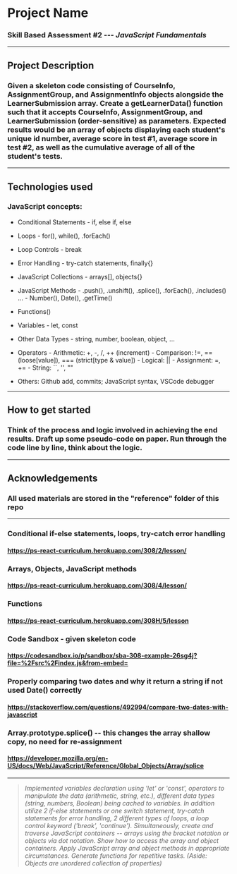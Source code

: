 # Project Name
### Skill Based Assessment #2 --- <em>JavaScript Fundamentals</em>
- - - -

## Project Description
### Given a skeleton code consisting of CourseInfo, AssignmentGroup, and AssignmentInfo objects alongside the LearnerSubmission array. Create a getLearnerData() function such that it accepts CourseInfo, AssignmentGroup, and LearnerSubmission (order-sensitive) as parameters. Expected results would be an array of objects displaying each student's unique id number, average score in test #1, average score in test #2, as well as the cumulative average of all of the student's tests. 
- - - -

## Technologies used
### JavaScript concepts:
  *  Conditional Statements
    -  if, else if, else
  *  Loops
    -  for(), while(), .forEach()
  *  Loop Controls
    - break
  *  Error Handling
    - try-catch statements, finally{}
  *  JavaScript Collections
    -  arrays[], objects{}
  *  JavaScript Methods
    -  .push(), .unshift(), .splice(), .forEach(), .includes() ...
    -  Number(), Date(), .getTime()
  *  Functions()
  *  Variables
    - let, const
  *  Other Data Types
    - string, number, boolean, object, ...
  *  Operators
    - Arithmetic: +, -, /, ++ (increment)
    - Comparison: !=, == (loose[value]), === (strict[type & value])
    - Logical: ||
    - Assignment: =, +=
    - String: ``, '', "" 
  
  * Others: Github add, commits; JavaScript syntax, VSCode debugger
    
- - - -

## How to get started
### Think of the process and logic involved in achieving the end results. Draft up some pseudo-code on paper. Run through the code line by line, think about the logic.
- - - - 

## Acknowledgements
### All used materials are stored in the "reference" folder of this repo

- - - -
### Conditional if-else statements, loops, try-catch error handling
#### https://ps-react-curriculum.herokuapp.com/308/2/lesson/

### Arrays, Objects, JavaScript methods
#### https://ps-react-curriculum.herokuapp.com/308/4/lesson/

### Functions
#### https://ps-react-curriculum.herokuapp.com/308H/5/lesson

### Code Sandbox - given skeleton code
#### https://codesandbox.io/p/sandbox/sba-308-example-26sg4j?file=%2Fsrc%2Findex.js&from-embed=

### Properly comparing two dates and why it return a string if not used Date() correctly
#### https://stackoverflow.com/questions/492994/compare-two-dates-with-javascript 

### Array.prototype.splice() -- this changes the array shallow copy, no need for re-assignment 
#### https://developer.mozilla.org/en-US/docs/Web/JavaScript/Reference/Global_Objects/Array/splice 

- - - - 
> <em>Implemented variables declaration using 'let' or 'const', operators to manipulate the data (arithmetic, string, etc.), different data types (string, numbers, Boolean) being cached to variables. In addition utilize 2 if-else statements or one switch statement, try-catch statements for error handling, 2 different types of loops, a loop control keyword ('break', 'continue'). Simultaneously, create and traverse JavaScript containers -- arrays using the bracket notation or objects via dot notation. Show how to access the array and object containers. Apply JavaScript array and object methods in appropriate circumstances. Generate functions for repetitive tasks. (Aside: Objects are unordered collection of properties)</em> 